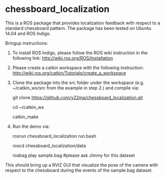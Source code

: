 # chessboard_localization

This is a ROS package that provides localization feedback with respect to a standard chessboard pattern. The package has been tested on Ubuntu 14.04 and ROS Indigo.

Bringup instructions:

1. To install ROS Indigo, please follow the ROS wiki instruction in the following link: http://wiki.ros.org/ROS/Installation

2. Please create a catkin workspace with the following instruction: http://wiki.ros.org/catkin/Tutorials/create_a_workspace

3. Clone the package into the src folder under the workspace (e.g. ~/catkin_ws/src from the example in step 2.) and compile via: 

   git clone https://github.com/y22ma/chessboard_localization.git
   
   cd ~/catkin_ws
   
   catkin_make
   
4. Run the demo via:

   rosrun chessboard_localization run.bash
   
   roscd chessboard_localization/data
   
   rosbag play sample.bag #please ask Jimmy for this dataset

This should bring up a RVIZ GUI that visualize the pose of the camera with respect to the chessboard during the events of the sample.bag dataset.
